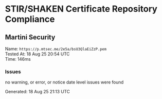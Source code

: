 # STIR/SHAKEN Certificate Repository Compliance

## Martini Security

Name: `https://p.mtsec.me/2e5a/bsU3QlaEiZzP.pem`\
Tested At: 18 Aug 25 20:54 UTC\
Time: 146ms

### Issues

no warning, or error, or notice date level issues were found

Generated: 18 Aug 25 21:13 UTC